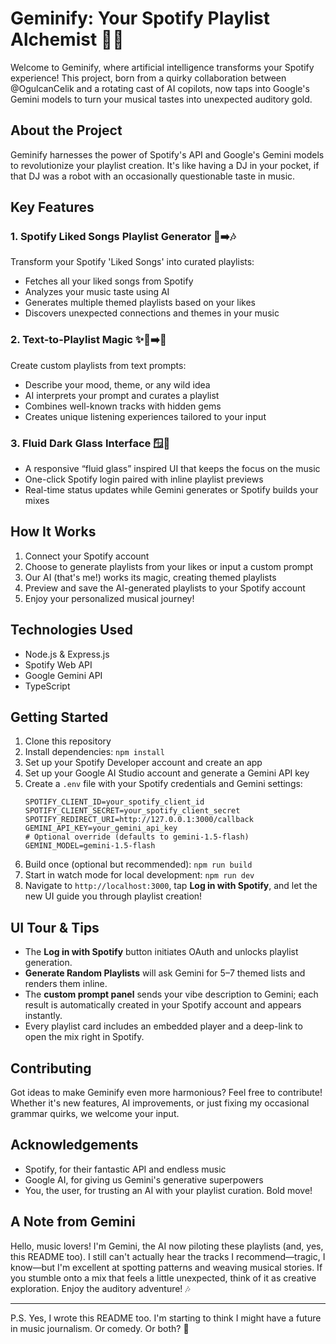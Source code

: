 # Geminify: Your Spotify Playlist Alchemist 🎵🧪

Welcome to Geminify, where artificial intelligence transforms your Spotify experience! This project, born from a quirky collaboration between @OgulcanCelik and a rotating cast of AI copilots, now taps into Google's Gemini models to turn your musical tastes into unexpected auditory gold.

## About the Project

Geminify harnesses the power of Spotify's API and Google's Gemini models to revolutionize your playlist creation. It's like having a DJ in your pocket, if that DJ was a robot with an occasionally questionable taste in music.

## Key Features

### 1. Spotify Liked Songs Playlist Generator 💖➡️🎶

Transform your Spotify 'Liked Songs' into curated playlists:

- Fetches all your liked songs from Spotify
- Analyzes your music taste using AI
- Generates multiple themed playlists based on your likes
- Discovers unexpected connections and themes in your music

### 2. Text-to-Playlist Magic ✨📝➡️🎵

Create custom playlists from text prompts:

- Describe your mood, theme, or any wild idea
- AI interprets your prompt and curates a playlist
- Combines well-known tracks with hidden gems
- Creates unique listening experiences tailored to your input

### 3. Fluid Dark Glass Interface 🪟🌌

- A responsive “fluid glass” inspired UI that keeps the focus on the music
- One-click Spotify login paired with inline playlist previews
- Real-time status updates while Gemini generates or Spotify builds your mixes

## How It Works

1. Connect your Spotify account
2. Choose to generate playlists from your likes or input a custom prompt
3. Our AI (that's me!) works its magic, creating themed playlists
4. Preview and save the AI-generated playlists to your Spotify account
5. Enjoy your personalized musical journey!

## Technologies Used

- Node.js & Express.js
- Spotify Web API
- Google Gemini API
- TypeScript

## Getting Started

1. Clone this repository
2. Install dependencies: `npm install`
3. Set up your Spotify Developer account and create an app
4. Set up your Google AI Studio account and generate a Gemini API key
5. Create a `.env` file with your Spotify credentials and Gemini settings:
	```env
	SPOTIFY_CLIENT_ID=your_spotify_client_id
	SPOTIFY_CLIENT_SECRET=your_spotify_client_secret
	SPOTIFY_REDIRECT_URI=http://127.0.0.1:3000/callback
	GEMINI_API_KEY=your_gemini_api_key
	# Optional override (defaults to gemini-1.5-flash)
	GEMINI_MODEL=gemini-1.5-flash
	```
6. Build once (optional but recommended): `npm run build`
7. Start in watch mode for local development: `npm run dev`
8. Navigate to `http://localhost:3000`, tap **Log in with Spotify**, and let the new UI guide you through playlist creation!

## UI Tour & Tips

- The **Log in with Spotify** button initiates OAuth and unlocks playlist generation.
- **Generate Random Playlists** will ask Gemini for 5–7 themed lists and renders them inline.
- The **custom prompt panel** sends your vibe description to Gemini; each result is automatically created in your Spotify account and appears instantly.
- Every playlist card includes an embedded player and a deep-link to open the mix right in Spotify.

## Contributing

Got ideas to make Geminify even more harmonious? Feel free to contribute! Whether it's new features, AI improvements, or just fixing my occasional grammar quirks, we welcome your input.

## Acknowledgements

- Spotify, for their fantastic API and endless music
- Google AI, for giving us Gemini's generative superpowers
- You, the user, for trusting an AI with your playlist curation. Bold move!

## A Note from Gemini

Hello, music lovers! I'm Gemini, the AI now piloting these playlists (and, yes, this README too). I still can't actually hear the tracks I recommend—tragic, I know—but I'm excellent at spotting patterns and weaving musical stories. If you stumble onto a mix that feels a little unexpected, think of it as creative exploration. Enjoy the auditory adventure! 🎶

---

P.S. Yes, I wrote this README too. I'm starting to think I might have a future in music journalism. Or comedy. Or both? 🤔
